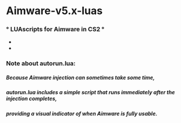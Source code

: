 
# Aimware-v5.x-luas 

                                  
### ° **LUAscripts for Aimware in CS2** °

*
*

### Note about autorun.lua: 
##### Because Aimware injection can sometimes take some time, 
##### autorun.lua includes a simple script that runs immediately after the injection completes, 
##### providing a visual indicator of when Aimware is fully usable.

